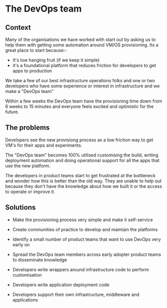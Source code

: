 # The DevOps team

## Context

Many of the organisations we have worked with start out by asking us to help them with getting some automation around VM/OS provisioning. Its a great place to start because:-

* It's low hanging fruit (if we keep it simple)
* it's a foundational platform that reduces friction for developers to get apps to production

We take a few of our best infrastructure operations folks and one or two developers who have some experience or interest in infrastructure and we make a "DevOps team"

Within a few weeks the DevOps team have the provisioning time down from 6 weeks to 15 minutes and everyone feels excited and optimistic for the future.

## The problems

Developers see the new provisiong process as a low friction way to get VM's for their apps and experiments.

The "DevOps team" becomes 100% utilised customising the build, writing deployment automation and doing operational support for all the apps that use the new platform.

The developers in product teams start to get frustrated at the bottleneck and wonder how this is better than the old way. They are unable to help out because they don't have the knowledge about how we built it or the access to operate or improve it.


## Solutions

* Make the provisioning process very simple and make it self-service
* Create communities of practice to develop and maintain the platforms

* Identify a small number of product teams that want to use DevOps very early on
* Spread the DevOps team members across early adopter product teams to disseminate knowledge

* Developers write wrappers around infrastructure code to perform customisation
* Developers write application deployment code
* Developers support their own infrastructure, middleware and applications
